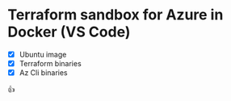 # Terraform sandbox for Azure in Docker (VS Code)

- [x] Ubuntu image
- [x] Terraform binaries
- [x] Az Cli binaries

:+1: